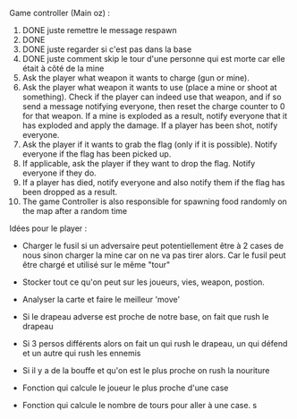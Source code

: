 Game controller (Main oz) :

1.  DONE juste remettre le message respawn
2.  DONE
3.  DONE juste regarder si c'est pas dans la base
4.  DONE juste comment skip le tour d'une personne qui est morte car elle était à côté de la mine
5.  Ask the player what weapon it wants to charge (gun or mine).
6.  Ask the player what weapon it wants to use (place a mine or shoot at something). Check if the player
    can indeed use that weapon, and if so send a message notifying everyone, then reset the charge counter
    to 0 for that weapon. If a mine is exploded as a result, notify everyone that it has exploded and apply
    the damage. If a player has been shot, notify everyone.
7.  Ask the player if it wants to grab the flag (only if it is possible). Notify everyone if the flag has been
    picked up.
8.  If applicable, ask the player if they want to drop the flag. Notify everyone if they do.
9.  If a player has died, notify everyone and also notify them if the flag has been dropped as a result.
10. The game Controller is also responsible for spawning food randomly on the map after a random time

Idées pour le player :

- Charger le fusil si un adversaire peut potentiellement être à 2 cases de nous sinon charger la mine car on ne va pas tirer alors. Car le fusil peut être chargé et utilisé sur le même "tour"

- Stocker tout ce qu'on peut sur les joueurs, vies, weapon, postion.

- Analyser la carte et faire le meilleur 'move'

- Si le drapeau adverse est proche de notre base, on fait que rush le drapeau

- Si 3 persos différents alors on fait un qui rush le drapeau, un qui défend et un autre qui rush les ennemis

- Si il y a de la bouffe et qu'on est le plus proche on rush la nouriture

- Fonction qui calcule le joueur le plus proche d'une case

- Fonction qui calcule le nombre de tours pour aller à une case. s
